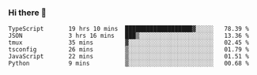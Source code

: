 ### Hi there 👋

<!--START_SECTION:waka-->

```text
TypeScript       19 hrs 10 mins  ███████████████████▓░░░░░   78.39 %
JSON             3 hrs 16 mins   ███▒░░░░░░░░░░░░░░░░░░░░░   13.36 %
tmux             35 mins         ▓░░░░░░░░░░░░░░░░░░░░░░░░   02.45 %
tsconfig         26 mins         ▒░░░░░░░░░░░░░░░░░░░░░░░░   01.79 %
JavaScript       22 mins         ▒░░░░░░░░░░░░░░░░░░░░░░░░   01.51 %
Python           9 mins          ▒░░░░░░░░░░░░░░░░░░░░░░░░   00.68 %
```

<!--END_SECTION:waka-->

<!--
**arlenxuzj/arlenxuzj** is a ✨ _special_ ✨ repository because its `README.md` (this file) appears on your GitHub profile.

Here are some ideas to get you started:

- 🔭 I’m currently working on ...
- 🌱 I’m currently learning ...
- 👯 I’m looking to collaborate on ...
- 🤔 I’m looking for help with ...
- 💬 Ask me about ...
- 📫 How to reach me: ...
- 😄 Pronouns: ...
- ⚡ Fun fact: ...
-->

